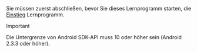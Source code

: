 Sie müssen zuerst abschließen, bevor Sie dieses Lernprogramm starten, die [Einstieg](../articles/mobile-engagement/mobile-engagement-android-get-started.md) Lernprogramm.

> [!IMPORTANT]
> Die Untergrenze von Android SDK-API muss 10 oder höher sein (Android 2.3.3 oder höher).
> 
> 

